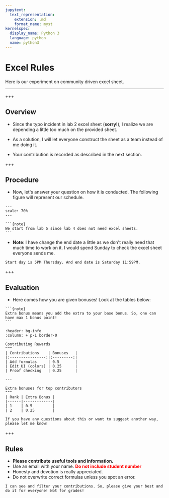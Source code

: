 ```yaml
---
jupytext:
  text_representation:
    extension: .md
    format_name: myst
kernelspec:
  display_name: Python 3
  language: python
  name: python3
---
```


# Excel Rules

Here is our experiment on community driven excel sheet.

___

+++

## Overview

- Since the typo incident in lab 2 excel sheet (**sorry!**), I realize we are depending a little too much on the provided sheet.

- As a solution, I will let everyone construct the sheet as a team instead of me doing it.

- Your contribution is recorded as described in the next section.

+++

## Procedure

- Now, let's answer your question on how it is conducted. The following figure will represent our schedule.

```{figure} ../images/ExcelSheetTimeline.jpg
---
scale: 70%
---
```

````{margin}
```{note}
We start from lab 5 since lab 4 does not need excel sheets.
```
````

- **Note**: I have change the end date a little as we don't really need that much time to work on it. I would spend Sunday to check the excel sheet everyone sends me.

```{attention}
Start day is 5PM Thursday. And end date is Saturday 11:59PM.
```


+++

## Evaluation

- Here comes how you are given bonuses! Look at the tables below:

````{margin}
```{note}
Extra bonus means you add the extra to your base bonus. So, one can have max 1 bonus point!
```
````

````{panels}
:header: bg-info
:column: + p-1 border-0
---
Contributing Rewards
^^^ 
| Contributions    | Bonuses   |
|:----------------:|:---------:|
| Add formulas     | 0.5       |
| Edit UI (colors) | 0.25      | 
| Proof checking   | 0.25      |

---

Extra bonuses for top contributors
^^^
| Rank | Extra Bonus |
|------|-------------|
| 1    | 0.5         |
| 2    | 0.25        |

````

```{note}
If you have any questions about this or want to suggest another way, please let me know!
```

+++

## Rules

- <b>Please contribute useful tools and information.</b>
- Use an email with your name. <font color='red'><b>Do not include student number</b></font>
- Honesty and devotion is really appreciated.
- Do not overwrite correct formulas unless you spot an error.

```{attention}
I can see and filter your contributions. So, please give your best and do it for everyone! Not for grades!
```
<!--Removed as required by the lab manager-->
